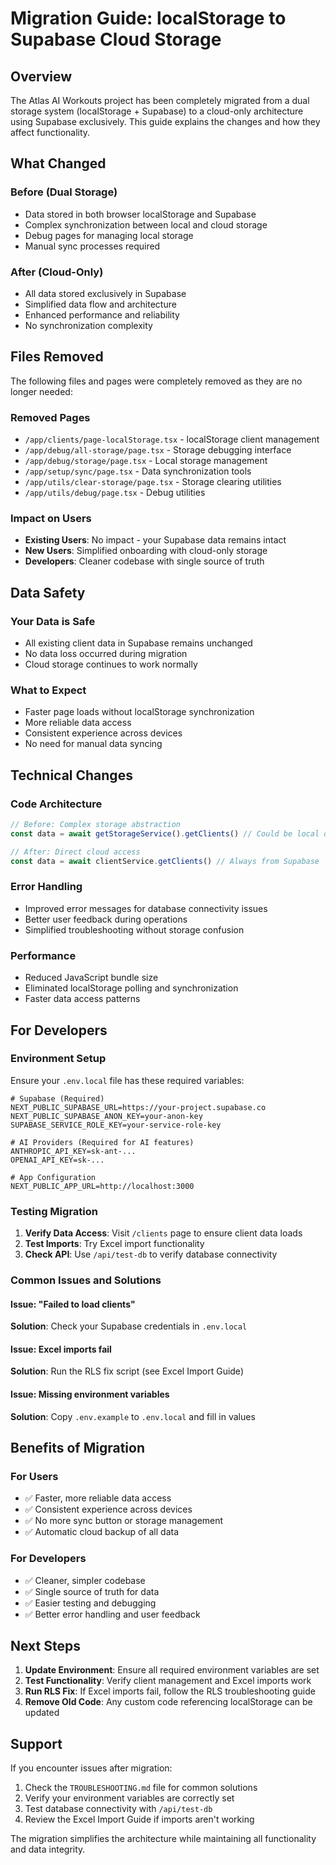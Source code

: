 # Migration Guide: localStorage to Supabase Cloud Storage

## Overview

The Atlas AI Workouts project has been completely migrated from a dual storage system (localStorage + Supabase) to a cloud-only architecture using Supabase exclusively. This guide explains the changes and how they affect functionality.

## What Changed

### Before (Dual Storage)
- Data stored in both browser localStorage and Supabase
- Complex synchronization between local and cloud storage
- Debug pages for managing local storage
- Manual sync processes required

### After (Cloud-Only)
- All data stored exclusively in Supabase
- Simplified data flow and architecture
- Enhanced performance and reliability
- No synchronization complexity

## Files Removed

The following files and pages were completely removed as they are no longer needed:

### Removed Pages
- `/app/clients/page-localStorage.tsx` - localStorage client management
- `/app/debug/all-storage/page.tsx` - Storage debugging interface
- `/app/debug/storage/page.tsx` - Local storage management
- `/app/setup/sync/page.tsx` - Data synchronization tools
- `/app/utils/clear-storage/page.tsx` - Storage clearing utilities
- `/app/utils/debug/page.tsx` - Debug utilities

### Impact on Users
- **Existing Users**: No impact - your Supabase data remains intact
- **New Users**: Simplified onboarding with cloud-only storage
- **Developers**: Cleaner codebase with single source of truth

## Data Safety

### Your Data is Safe
- All existing client data in Supabase remains unchanged
- No data loss occurred during migration
- Cloud storage continues to work normally

### What to Expect
- Faster page loads without localStorage synchronization
- More reliable data access
- Consistent experience across devices
- No need for manual data syncing

## Technical Changes

### Code Architecture
```typescript
// Before: Complex storage abstraction
const data = await getStorageService().getClients() // Could be local or cloud

// After: Direct cloud access
const data = await clientService.getClients() // Always from Supabase
```

### Error Handling
- Improved error messages for database connectivity issues
- Better user feedback during operations
- Simplified troubleshooting without storage confusion

### Performance
- Reduced JavaScript bundle size
- Eliminated localStorage polling and synchronization
- Faster data access patterns

## For Developers

### Environment Setup
Ensure your `.env.local` file has these required variables:

```env
# Supabase (Required)
NEXT_PUBLIC_SUPABASE_URL=https://your-project.supabase.co
NEXT_PUBLIC_SUPABASE_ANON_KEY=your-anon-key
SUPABASE_SERVICE_ROLE_KEY=your-service-role-key

# AI Providers (Required for AI features)
ANTHROPIC_API_KEY=sk-ant-...
OPENAI_API_KEY=sk-...

# App Configuration
NEXT_PUBLIC_APP_URL=http://localhost:3000
```

### Testing Migration
1. **Verify Data Access**: Visit `/clients` page to ensure client data loads
2. **Test Imports**: Try Excel import functionality
3. **Check API**: Use `/api/test-db` to verify database connectivity

### Common Issues and Solutions

#### Issue: "Failed to load clients"
**Solution**: Check your Supabase credentials in `.env.local`

#### Issue: Excel imports fail
**Solution**: Run the RLS fix script (see Excel Import Guide)

#### Issue: Missing environment variables
**Solution**: Copy `.env.example` to `.env.local` and fill in values

## Benefits of Migration

### For Users
- ✅ Faster, more reliable data access
- ✅ Consistent experience across devices
- ✅ No more sync button or storage management
- ✅ Automatic cloud backup of all data

### For Developers
- ✅ Cleaner, simpler codebase
- ✅ Single source of truth for data
- ✅ Easier testing and debugging
- ✅ Better error handling and user feedback

## Next Steps

1. **Update Environment**: Ensure all required environment variables are set
2. **Test Functionality**: Verify client management and Excel imports work
3. **Run RLS Fix**: If Excel imports fail, follow the RLS troubleshooting guide
4. **Remove Old Code**: Any custom code referencing localStorage can be updated

## Support

If you encounter issues after migration:

1. Check the `TROUBLESHOOTING.md` file for common solutions
2. Verify your environment variables are correctly set
3. Test database connectivity with `/api/test-db`
4. Review the Excel Import Guide if imports aren't working

The migration simplifies the architecture while maintaining all functionality and data integrity.